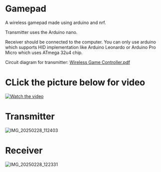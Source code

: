 # Gamepad
A wireless gamepad made using arduino and nrf.

Transmitter uses the Arduino nano.

Receiver should be connected to the computer. You can only use arduino which supports HID implementation like Arduino Leonardo or Arduino Pro Micro which uses ATmega 32u4 chip.

Circuit diagram for transmitter: [Wireless Game Controller.pdf](https://github.com/Pie1722/Wireless-Gamepad/blob/f675e36ee7a60e761686e77f6e73f16f1f0247b5/Wireless%20Game%20Controller.pdf)

# CLick the picture below for video

[![Watch the video](https://img.youtube.com/vi/ebVpVqltBzY/maxresdefault.jpg)](https://youtu.be/ebVpVqltBzY)

# Transmitter

![IMG_20250228_112403](https://github.com/user-attachments/assets/aef894a9-8d45-4e00-b13e-3f2850c78ce5)


# Receiver

![IMG_20250228_122331](https://github.com/user-attachments/assets/5aeee12b-9d6f-4fce-809f-10c24002361f)

